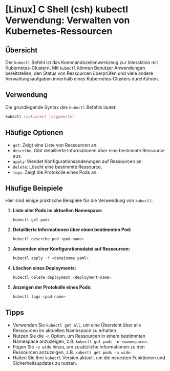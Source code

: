 # [Linux] C Shell (csh) kubectl Verwendung: Verwalten von Kubernetes-Ressourcen

## Übersicht
Der `kubectl` Befehl ist das Kommandozeilenwerkzeug zur Interaktion mit Kubernetes-Clustern. Mit `kubectl` können Benutzer Anwendungen bereitstellen, den Status von Ressourcen überprüfen und viele andere Verwaltungsaufgaben innerhalb eines Kubernetes-Clusters durchführen.

## Verwendung
Die grundlegende Syntax des `kubectl` Befehls lautet:

```bash
kubectl [optionen] [argumente]
```

## Häufige Optionen
- `get`: Zeigt eine Liste von Ressourcen an.
- `describe`: Gibt detaillierte Informationen über eine bestimmte Ressource aus.
- `apply`: Wendet Konfigurationsänderungen auf Ressourcen an.
- `delete`: Löscht eine bestimmte Ressource.
- `logs`: Zeigt die Protokolle eines Pods an.

## Häufige Beispiele
Hier sind einige praktische Beispiele für die Verwendung von `kubectl`:

1. **Liste aller Pods im aktuellen Namespace:**
   ```bash
   kubectl get pods
   ```

2. **Detaillierte Informationen über einen bestimmten Pod:**
   ```bash
   kubectl describe pod <pod-name>
   ```

3. **Anwenden einer Konfigurationsdatei auf Ressourcen:**
   ```bash
   kubectl apply -f <dateiname.yaml>
   ```

4. **Löschen eines Deployments:**
   ```bash
   kubectl delete deployment <deployment-name>
   ```

5. **Anzeigen der Protokolle eines Pods:**
   ```bash
   kubectl logs <pod-name>
   ```

## Tipps
- Verwenden Sie `kubectl get all`, um eine Übersicht über alle Ressourcen im aktuellen Namespace zu erhalten.
- Nutzen Sie die `-n` Option, um Ressourcen in einem bestimmten Namespace anzuzeigen, z.B. `kubectl get pods -n <namespace>`.
- Fügen Sie `-o wide` hinzu, um zusätzliche Informationen zu den Ressourcen anzuzeigen, z.B. `kubectl get pods -o wide`.
- Halten Sie Ihre `kubectl` Version aktuell, um die neuesten Funktionen und Sicherheitsupdates zu nutzen.